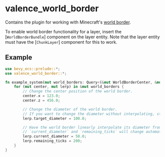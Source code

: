 # valence_world_border

Contains the plugin for working with Minecraft's [world border](https://minecraft.fandom.com/wiki/World_border).

To enable world border functionality for a layer, insert the [`WorldBorderBundle`] component on the layer entity.
Note that the layer entity must have the [`ChunkLayer`] component for this to work.

## Example

```rust
use bevy_ecs::prelude::*;
use valence_world_border::*;

fn example_system(mut world_borders: Query<(&mut WorldBorderCenter, &mut WorldBorderLerp)>) {
    for (mut center, mut lerp) in &mut world_borders {
        // Change the center position of the world border.
        center.x = 123.0;
        center.z = 456.0;

        // Change the diameter of the world border.
        // If you want to change the diameter without interpolating, stop after this.
        lerp.target_diameter = 100.0;

        // Have the world border linearly interpolate its diameter from 50 to 100 over 200 ticks.
        // `current_diameter` and `remaining_ticks` will change automatically, but you can modify their values at any time.
        lerp.current_diameter = 50.0;
        lerp.remaining_ticks = 200;
    }
}
